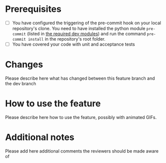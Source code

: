 # Prerequisites

- [ ] You have configured the triggering of the pre-commit hook on your local repository's clone. You need to have installed the python module `pre-commit` (listed in [the required dev modules](requirements-dev.txt)) and run the command `pre-commit install` in the repository's root folder.
- [ ] You have covered your code with unit and acceptance tests

# Changes

Please describe here what has changed between this feature branch and the dev branch

# How to use the feature

Please describe here how to use the feature, possibly with animated GIFs.

# Additional notes

Please add here additional comments the reviewers should be made aware of
